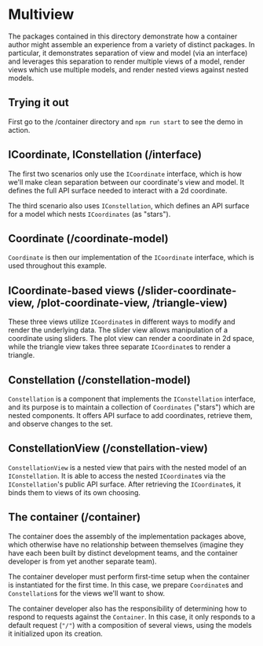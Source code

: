 # Multiview

The packages contained in this directory demonstrate how a container author might assemble an experience from a variety of distinct packages.  In particular, it demonstrates separation of view and model (via an interface) and leverages this separation to render multiple views of a model, render views which use multiple models, and render nested views against nested models.

## Trying it out

First go to the /container directory and `npm run start` to see the demo in action.

## ICoordinate, IConstellation (/interface)

The first two scenarios only use the `ICoordinate` interface, which is how we'll make clean separation between our coordinate's view and model.  It defines the full API surface needed to interact with a 2d coordinate.

The third scenario also uses `IConstellation`, which defines an API surface for a model which nests `ICoordinates` (as "stars").

## Coordinate (/coordinate-model)

`Coordinate` is then our implementation of the `ICoordinate` interface, which is used throughout this example.

## ICoordinate-based views (/slider-coordinate-view, /plot-coordinate-view, /triangle-view)

These three views utilize `ICoordinate`s in different ways to modify and render the underlying data.  The slider view allows manipulation of a coordinate using sliders.  The plot view can render a coordinate in 2d space, while the triangle view takes three separate `ICoordinate`s to render a triangle.

## Constellation (/constellation-model)

`Constellation` is a component that implements the `IConstellation` interface, and its purpose is to maintain a collection of `Coordinates` ("stars") which are nested components.  It offers API surface to add coordinates, retrieve them, and observe changes to the set.

## ConstellationView (/constellation-view)

`ConstellationView` is a nested view that pairs with the nested model of an `IConstellation`.  It is able to access the nested `ICoordinate`s via the `IConstellation`'s public API surface.  After retrieving the `ICoordinate`s, it binds them to views of its own choosing.

## The container (/container)

The container does the assembly of the implementation packages above, which otherwise have no relationship between themselves (imagine they have each been built by distinct development teams, and the container developer is from yet another separate team).

The container developer must perform first-time setup when the container is instantiated for the first time.  In this case, we prepare `Coordinate`s and `Constellation`s for the views we'll want to show.

The container developer also has the responsibility of determining how to respond to requests against the `Container`.  In this case, it only responds to a default request (`"/"`) with a composition of several views, using the models it initialized upon its creation.
